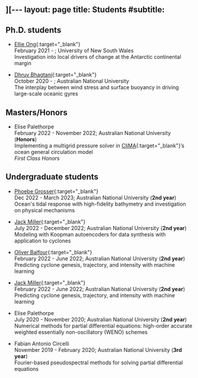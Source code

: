 ][---
layout: page
title: Students
#subtitle:
---

## Ph.D. students

- [Ellie Ong][ellie-website]{:target="_blank"}<br/>
  February 2021 - ; University of New South Wales <br/>
  Investigation into local drivers of change at the Antarctic continental margin

- [Dhruv Bhagtani][dhruv-website]{:target="_blank"} <br/>
  October 2020 - ; Australian National University <br/>
  The interplay between wind stress and surface buoyancy in driving large-scale oceanic gyres

## Masters/Honors

- Elise Palethorpe <br/>
  February 2022 - November 2022; Australian National University (**Honors**) <br/>
  Implementing a multigrid pressure solver in [CliMA][clima]{:target="_blank"}’s ocean general circulation model<br/>
  _First Class Honors_

## Undergraduate students

- [Phoebe Grosser][phoebe-github]{:target="_blank"} <br/>
  Dec 2022 - March 2023; Australian National University (**2nd year**) <br/>
  Ocean's tidal response with high-fidelity bathymetry and investigation on physical mechanisms

- [Jack Miller][jack-github]{:target="_blank"} <br/>
  July 2022 - December 2022; Australian National University (**2nd year**) <br/>
  Modeling with Koopman autoencoders for data synthesis with application to cyclones

- [Oliver Balfour][oliver-github]{:target="_blank"} <br/>
  February 2022 - June 2022; Australian National University (**2nd year**) <br/>
  Predicting cyclone genesis, trajectory, and intensity with machine learning

- [Jack Miller][jack-github]{:target="_blank"} <br/>
  February 2022 - June 2022; Australian National University (**2nd year**) <br/>
  Predicting cyclone genesis, trajectory, and intensity with machine learning

- Elise Palethorpe <br/>
  July 2020 - November 2020; Australian National University (**2nd year**) <br/>
  Numerical methods for partial differential equations: high-order accurate weighted essentially non-oscillatory (WENO) schemes

- Fabian Antonio Circelli <br/>
  November 2019 - February 2020; Australian National University (**3rd year**) <br/>
  Fourier-based pseudospectral methods for solving partial differential equations

[ellie-website]: https://ongqingyee.github.io
[dhruv-website]: https://earthsciences.anu.edu.au/people/students/dhruv-bhagtani
[oliver-github]: https://github.com/OliverBalfour
[jack-github]: https://github.com/jackmiller2003
[phoebe-github]: https://github.com/pgrosser1
[clima]: https://clima.caltech.edu